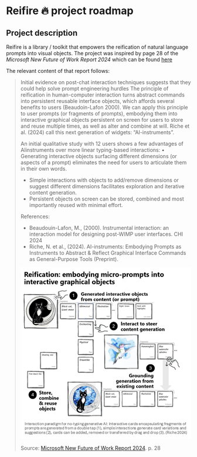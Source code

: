 # Reifire 🔥 project roadmap

## Project description

Reifire is a library / toolkit that empowers the reification of natural language prompts
into visual objects. The project was inspired by page 28 of the _Microsoft New Future of Work Report 2024_
which can be found [here](https://www.microsoft.com/en-us/research/uploads/prod/2024/12/NFWReport2024_12.20.24.pdf)

The relevant content of that report follows:

> Initial evidence on post-chat interaction techniques suggests that they could help solve prompt engineering hurdles
> The principle of reification in human-computer interaction turns abstract commands into persistent reusable interface objects, which affords several benefits to users (Beaudoin-Lafon 2000). We can apply this principle to user prompts (or fragments of prompts), embodying them into interactive graphical objects persistent on screen for users to store and reuse multiple times, as well as alter and combine at will. Riche et al. (2024) call this next generation of widgets: “AI-instruments”.
>
> An initial qualitative study with 12 users shows a few advantages of AIinstruments over more linear typing-based interactions:
>   • Generating interactive objects surfacing different dimensions (or
aspects of a prompt) eliminates the need for users to articulate them in
their own words.
>   - Simple interactions with objects to add/remove dimensions or suggest
different dimensions facilitates exploration and iterative content
generation.
>   - Persistent objects on screen can be stored, combined and most importantly reused with minimal effort.
>
> References:
>   - Beaudouin-Lafon, M., (2000). Instrumental interaction: an interaction model for designing post-WIMP user interfaces. CHI 2024
>   - Riche, N. et al., (2024). AI-instruments: Embodying Prompts as Instruments to Abstract & Reflect Graphical Interface Commands as General-Purpose Tools (Preprint).
>
> <img src="https://github.com/scott2b/reifire/blob/main/reification.aka.ms.nfw.2024.png?raw=true" alt="Reification" width=500>
>
> Source: [Microsoft New Future of Work Report 2024](https://www.microsoft.com/en-us/research/uploads/prod/2024/12/NFWReport2024_12.20.24.pdf). p. 28
